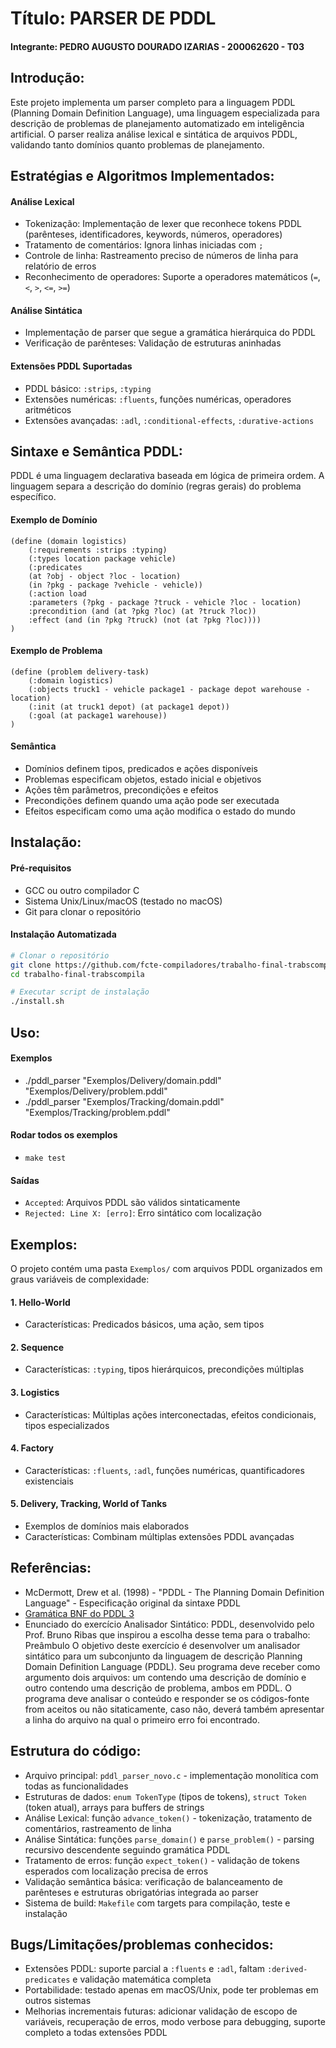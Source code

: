 # Título: PARSER DE PDDL
#### Integrante: PEDRO AUGUSTO DOURADO IZARIAS - 200062620 - T03

## Introdução: 
Este projeto implementa um parser completo para a linguagem PDDL (Planning Domain Definition Language), uma linguagem especializada para descrição de problemas de planejamento automatizado em inteligência artificial. O parser realiza análise lexical e sintática de arquivos PDDL, validando tanto domínios quanto problemas de planejamento.

## Estratégias e Algoritmos Implementados:

#### Análise Lexical
- Tokenização: Implementação de lexer que reconhece tokens PDDL (parênteses, identificadores, keywords, números, operadores)
- Tratamento de comentários: Ignora linhas iniciadas com `;`
- Controle de linha: Rastreamento preciso de números de linha para relatório de erros
- Reconhecimento de operadores: Suporte a operadores matemáticos (`=`, `<`, `>`, `<=`, `>=`)

#### Análise Sintática  
- Implementação de parser que segue a gramática hierárquica do PDDL
- Verificação de parênteses: Validação de estruturas aninhadas

#### Extensões PDDL Suportadas
- PDDL básico: `:strips`, `:typing`
- Extensões numéricas: `:fluents`, funções numéricas, operadores aritméticos
- Extensões avançadas: `:adl`, `:conditional-effects`, `:durative-actions`

## Sintaxe e Semântica PDDL:

PDDL é uma linguagem declarativa baseada em lógica de primeira ordem. A linguagem separa a descrição do domínio (regras gerais) do problema específico.

#### Exemplo de Domínio
```pddl
(define (domain logistics)
    (:requirements :strips :typing)
    (:types location package vehicle)
    (:predicates 
    (at ?obj - object ?loc - location)
    (in ?pkg - package ?vehicle - vehicle))
    (:action load
    :parameters (?pkg - package ?truck - vehicle ?loc - location)
    :precondition (and (at ?pkg ?loc) (at ?truck ?loc))
    :effect (and (in ?pkg ?truck) (not (at ?pkg ?loc))))
)
```

#### Exemplo de Problema
```pddl
(define (problem delivery-task)
    (:domain logistics)
    (:objects truck1 - vehicle package1 - package depot warehouse - location)
    (:init (at truck1 depot) (at package1 depot))
    (:goal (at package1 warehouse))
)
```

#### Semântica
- Domínios definem tipos, predicados e ações disponíveis
- Problemas especificam objetos, estado inicial e objetivos
- Ações têm parâmetros, precondições e efeitos
- Precondições definem quando uma ação pode ser executada
- Efeitos especificam como uma ação modifica o estado do mundo

## Instalação: 

#### Pré-requisitos
- GCC ou outro compilador C
- Sistema Unix/Linux/macOS (testado no macOS)
- Git para clonar o repositório

#### Instalação Automatizada
```bash
# Clonar o repositório
git clone https://github.com/fcte-compiladores/trabalho-final-trabscompila.git
cd trabalho-final-trabscompila

# Executar script de instalação
./install.sh
```

## Uso:

#### Exemplos
- ./pddl_parser "Exemplos/Delivery/domain.pddl" "Exemplos/Delivery/problem.pddl"
- ./pddl_parser "Exemplos/Tracking/domain.pddl" "Exemplos/Tracking/problem.pddl"

#### Rodar todos os exemplos
- `make test`

#### Saídas
- `Accepted`: Arquivos PDDL são válidos sintaticamente
- `Rejected: Line X: [erro]`: Erro sintático com localização

## Exemplos:
O projeto contém uma pasta `Exemplos/` com arquivos PDDL organizados em graus variáveis de complexidade:

#### 1. Hello-World
- Características: Predicados básicos, uma ação, sem tipos

#### 2. Sequence
- Características: `:typing`, tipos hierárquicos, precondições múltiplas

#### 3. Logistics
- Características: Múltiplas ações interconectadas, efeitos condicionais, tipos especializados

#### 4. Factory
- Características: `:fluents`, `:adl`, funções numéricas, quantificadores existenciais

#### 5. Delivery, Tracking, World of Tanks
- Exemplos de domínios mais elaborados
- Características: Combinam múltiplas extensões PDDL avançadas

## Referências: 
- McDermott, Drew et al. (1998) - "PDDL - The Planning Domain Definition Language" - Especificação original da sintaxe PDDL
- [Gramática BNF do PDDL 3](https://artificial-intelligence.unibs.it/gerevini/papers/tmp/AIJ-3828final/appendix/appendix-bnfpddl30.pdf) 
- Enunciado do exercício Analisador Sintático: PDDL, desenvolvido pelo Prof. Bruno Ribas que inspirou a escolha desse tema para o trabalho: Preâmbulo
O objetivo deste exercício é desenvolver um analisador sintático para um subconjunto
da linguagem de descrição Planning Domain Definition Language (PDDL). Seu
programa deve receber como argumento dois arquivos: um contendo
uma descrição de domínio e outro contendo uma descrição de problema, ambos em
PDDL. O programa deve analisar o conteúdo e responder se os códigos-fonte from
aceitos ou não sitaticamente, caso não, deverá também apresentar a linha do
arquivo na qual o primeiro erro foi encontrado.


## Estrutura do código: 
- Arquivo principal: `pddl_parser_novo.c` - implementação monolítica com todas as funcionalidades
- Estruturas de dados: `enum TokenType` (tipos de tokens), `struct Token` (token atual), arrays para buffers de strings
- Análise Lexical: função `advance_token()` - tokenização, tratamento de comentários, rastreamento de linha
- Análise Sintática: funções `parse_domain()` e `parse_problem()` - parsing recursivo descendente seguindo gramática PDDL
- Tratamento de erros: função `expect_token()` - validação de tokens esperados com localização precisa de erros
- Validação semântica básica: verificação de balanceamento de parênteses e estruturas obrigatórias integrada ao parser
- Sistema de build: `Makefile` com targets para compilação, teste e instalação



## Bugs/Limitações/problemas conhecidos: 
- Extensões PDDL: suporte parcial a `:fluents` e `:adl`, faltam `:derived-predicates` e validação matemática completa
- Portabilidade: testado apenas em macOS/Unix, pode ter problemas em outros sistemas
- Melhorias incrementais futuras: adicionar validação de escopo de variáveis, recuperação de erros, modo verbose para debugging, suporte completo a todas extensões PDDL
